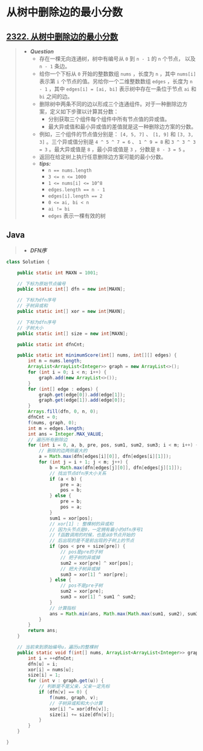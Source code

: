 # 从树中删除边的最小分数

## [2322. 从树中删除边的最小分数](https://leetcode.cn/problems/minimum-score-after-removals-on-a-tree/)

> - ***Question***
>   - 存在一棵无向连通树，树中有编号从 `0` 到 `n - 1` 的 `n` 个节点， 以及 `n - 1` 条边。
>   - 给你一个下标从 `0` 开始的整数数组 `nums` ，长度为 `n` ，其中 `nums[i]` 表示第 `i` 个节点的值。另给你一个二维整数数组 `edges` ，长度为 `n - 1` ，其中 `edges[i] = [ai, bi]` 表示树中存在一条位于节点 `ai` 和 `bi` 之间的边。
>   - 删除树中两条不同的边以形成三个连通组件。对于一种删除边方案，定义如下步骤以计算其分数：
>     - 分别获取三个组件每个组件中所有节点值的异或值。
>     - 最大异或值和最小异或值的差值就是这一种删除边方案的分数。
>   - 例如，三个组件的节点值分别是： `[4, 5, 7]` 、 `[1, 9]` 和 `[3, 3, 3]` 。三个异或值分别是 `4 ^ 5 ^ 7 = 6` 、 `1 ^ 9 = 8` 和 `3 ^ 3 ^ 3 = 3` 。最大异或值是 `8` ，最小异或值是 `3` ，分数是 `8 - 3 = 5` 。
>   - 返回在给定树上执行任意删除边方案可能的最小分数。
>   - ***tips:***
>     - `n == nums.length`
>     - `3 <= n <= 1000`
>     - `1 <= nums[i] <= 10^8`
>     - `edges.length == n - 1`
>     - `edges[i].length == 2`
>     - `0 <= ai, bi < n`
>     - `ai != bi`
>     - `edges` 表示一棵有效的树

## Java

> - ***DFN序***

```java
class Solution {

    public static int MAXN = 1001;

    // 下标为原始节点编号
    public static int[] dfn = new int[MAXN];

    // 下标为dfn序号
    // 子树异或和
    public static int[] xor = new int[MAXN];

    // 下标为dfn序号
    // 子树大小
    public static int[] size = new int[MAXN];

    public static int dfnCnt;

    public static int minimumScore(int[] nums, int[][] edges) {
        int n = nums.length;
        ArrayList<ArrayList<Integer>> graph = new ArrayList<>();
        for (int i = 0; i < n; i++) {
            graph.add(new ArrayList<>());
        }
        for (int[] edge : edges) {
            graph.get(edge[0]).add(edge[1]);
            graph.get(edge[1]).add(edge[0]);
        }
        Arrays.fill(dfn, 0, n, 0);
        dfnCnt = 0;
        f(nums, graph, 0);
        int m = edges.length;
        int ans = Integer.MAX_VALUE;
        // 遍历所有删除边
        for (int i = 0, a, b, pre, pos, sum1, sum2, sum3; i < m; i++) {
            // 删除的边两侧最大的
            a = Math.max(dfn[edges[i][0]], dfn[edges[i][1]]);
            for (int j = i + 1; j < m; j++) {
                b = Math.max(dfn[edges[j][0]], dfn[edges[j][1]]);
                // 找出节点dfn序大小关系
                if (a < b) {
                    pre = a;
                    pos = b;
                } else {
                    pre = b;
                    pos = a;
                }
                sum1 = xor[pos];
                // xor[1] : 整棵树的异或和
                // 因为头节点是0，一定拥有最小的dfn序号1
                // f函数调用的时候，也是从0节点开始的
                // 后出现的是不是前出现的子树上的节点
                if (pos < pre + size[pre]) {
                    // pos是pre的子树
                    // 把子树的异或掉
                    sum2 = xor[pre] ^ xor[pos];
                    // 把大子树异或掉
                    sum3 = xor[1] ^ xor[pre];
                } else {
                    // pos不是pre子树
                    sum2 = xor[pre];
                    sum3 = xor[1] ^ sum1 ^ sum2;
                }
                // 计算指标
                ans = Math.min(ans, Math.max(Math.max(sum1, sum2), sum3) - Math.min(Math.min(sum1, sum2), sum3));
            }
        }
        return ans;
    }

    // 当前来到原始编号u，遍历u的整棵树
    public static void f(int[] nums, ArrayList<ArrayList<Integer>> graph, int u) {
        int i = ++dfnCnt;
        dfn[u] = i;
        xor[i] = nums[u];
        size[i] = 1;
        for (int v : graph.get(u)) {
            // 判断是不是父亲，父亲一定先标
            if (dfn[v] == 0) {
                f(nums, graph, v);
                // 子树异或和和大小计算
                xor[i] ^= xor[dfn[v]];
                size[i] += size[dfn[v]];
            }
        }
    }

}
```
